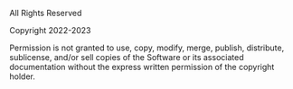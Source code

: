 All Rights Reserved

Copyright 2022-2023 

Permission is not granted to use, copy, modify, merge, publish, distribute, sublicense, and/or sell copies of the Software or its associated documentation without the express written permission of the copyright holder.
